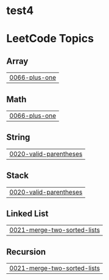 # test4
<!---LeetCode Topics Start-->
# LeetCode Topics
## Array
|  |
| ------- |
| [0066-plus-one](https://github.com/SHadya-Fathy/test4/tree/master/0066-plus-one) |
## Math
|  |
| ------- |
| [0066-plus-one](https://github.com/SHadya-Fathy/test4/tree/master/0066-plus-one) |
## String
|  |
| ------- |
| [0020-valid-parentheses](https://github.com/SHadya-Fathy/test4/tree/master/0020-valid-parentheses) |
## Stack
|  |
| ------- |
| [0020-valid-parentheses](https://github.com/SHadya-Fathy/test4/tree/master/0020-valid-parentheses) |
## Linked List
|  |
| ------- |
| [0021-merge-two-sorted-lists](https://github.com/SHadya-Fathy/test4/tree/master/0021-merge-two-sorted-lists) |
## Recursion
|  |
| ------- |
| [0021-merge-two-sorted-lists](https://github.com/SHadya-Fathy/test4/tree/master/0021-merge-two-sorted-lists) |
<!---LeetCode Topics End-->